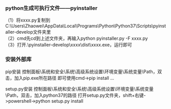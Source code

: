 ### python生成可执行文件——pyinstaller
（1）将xxxx.py复制到C:\Users\Zhaowei\AppData\Local\Programs\Python\Python37\Scripts\pyinstaller-develop文件夹里  
（2）cmd先cd到上述文件夹，再输入python pyinstaller.py -F xxxx.py  
（3）打开.\pyinstaller-develop\xxxx\dist\xxxx.exe，运行即可  

### 安装外部库

pip安装
控制面板\系统和安全\系统\高级系统设置\环境变量\系统变量\Path，双击，加入pip.exe所在路径
即可使用cmd->pip install ...  

setup.py安装
控制面板\系统和安全\系统\高级系统设置\环境变量\系统变量\Path，双击，加入python37的路径
打开setup.py文件夹，shift+右键->powershell->python setup.py install